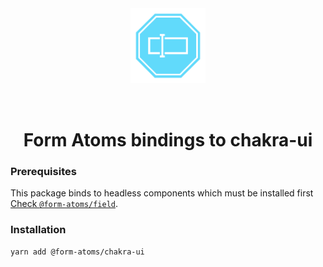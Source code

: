 <div align="center">
  <img width="120" style="margin: 32px" src="https://raw.githubusercontent.com/MiroslavPetrik/form-atoms-field/main/form-atoms-field.svg">
  <h1>Form Atoms bindings to chakra-ui</h1>
</div>

### Prerequisites

This package binds to headless components which must be installed first [Check `@form-atoms/field`](https://github.com/MiroslavPetrik/form-atoms-field#readme).

### Installation

```
yarn add @form-atoms/chakra-ui
```
